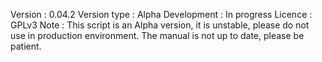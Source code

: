 Version : 0.04.2
Version type : Alpha
Development : In progress
Licence : GPLv3
Note : This script is an Alpha version, it is unstable, please do not use in production environment. The manual is not up to date, please be patient. 
